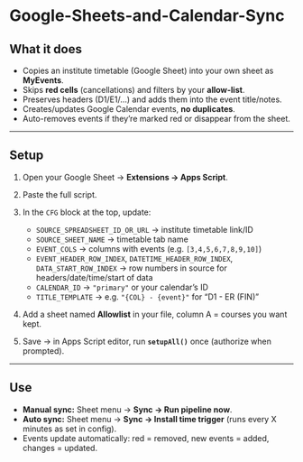 # Google-Sheets-and-Calendar-Sync

## What it does

* Copies an institute timetable (Google Sheet) into your own sheet as **MyEvents**.
* Skips **red cells** (cancellations) and filters by your **allow-list**.
* Preserves headers (D1/E1/…) and adds them into the event title/notes.
* Creates/updates Google Calendar events, **no duplicates**.
* Auto-removes events if they’re marked red or disappear from the sheet.

---

## Setup

1. Open your Google Sheet → **Extensions → Apps Script**.
2. Paste the full script.
3. In the `CFG` block at the top, update:

   * `SOURCE_SPREADSHEET_ID_OR_URL` → institute timetable link/ID
   * `SOURCE_SHEET_NAME` → timetable tab name
   * `EVENT_COLS` → columns with events (e.g. `[3,4,5,6,7,8,9,10]`)
   * `EVENT_HEADER_ROW_INDEX`, `DATETIME_HEADER_ROW_INDEX`, `DATA_START_ROW_INDEX` → row numbers in source for headers/date/time/start of data
   * `CALENDAR_ID` → `"primary"` or your calendar’s ID
   * `TITLE_TEMPLATE` → e.g. `"{COL} - {event}"` for “D1 - ER (FIN)”
4. Add a sheet named **Allowlist** in your file, column A = courses you want kept.
5. Save → in Apps Script editor, run **`setupAll()`** once (authorize when prompted).

---

## Use

* **Manual sync:** Sheet menu → **Sync → Run pipeline now**.
* **Auto sync:** Sheet menu → **Sync → Install time trigger** (runs every X minutes as set in config).
* Events update automatically: red = removed, new events = added, changes = updated.

